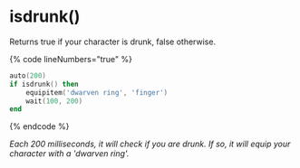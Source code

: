 # isdrunk()

Returns true if your character is drunk, false otherwise.

{% code lineNumbers="true" %}
```lua
auto(200)
if isdrunk() then
    equipitem('dwarven ring', 'finger')
    wait(100, 200)
end
```
{% endcode %}

_Each 200 milliseconds, it will check if you are drunk. If so, it will equip your character with a 'dwarven ring'._